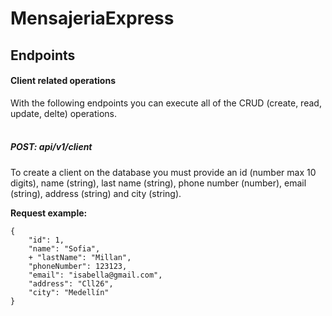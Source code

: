 # MensajeriaExpress

## Endpoints

#### Client related operations
With the following endpoints you can execute all of the CRUD (create, read, update, delte) operations. \
<br>
##### POST: api/v1/client
To create a client on the database you must provide an id (number max 10 digits),  name (string), last name (string), phone number (number), email (string), address (string) and city (string). 

**Request example:**
```
{
	"id": 1,
	"name": "Sofia",
	+ "lastName": "Millan",
	"phoneNumber": 123123,
	"email": "isabella@gmail.com",
	"address": "Cll26",
	"city": "Medellín"
}
```
